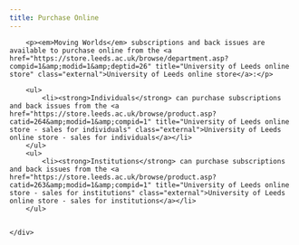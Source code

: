 ```yaml
---
title: Purchase Online
---
```


<div class="span-15">
		
        <p><em>Moving Worlds</em> subscriptions and back issues are available to purchase online from the <a href="https://store.leeds.ac.uk/browse/department.asp?compid=1&amp;modid=1&amp;deptid=26" title="University of Leeds online store" class="external">University of Leeds online store</a>:</p>

        <ul>
            <li><strong>Individuals</strong> can purchase subscriptions and back issues from the <a href="https://store.leeds.ac.uk/browse/product.asp?catid=264&amp;modid=1&amp;compid=1" title="University of Leeds online store - sales for individuals" class="external">University of Leeds online store - sales for individuals</a></li>
        </ul>
        <ul>
            <li><strong>Institutions</strong> can purchase subscriptions and back issues from the <a href="https://store.leeds.ac.uk/browse/product.asp?catid=263&amp;modid=1&amp;compid=1" title="University of Leeds online store - sales for institutions" class="external">University of Leeds online store - sales for institutions</a></li>
        </ul>


	</div>